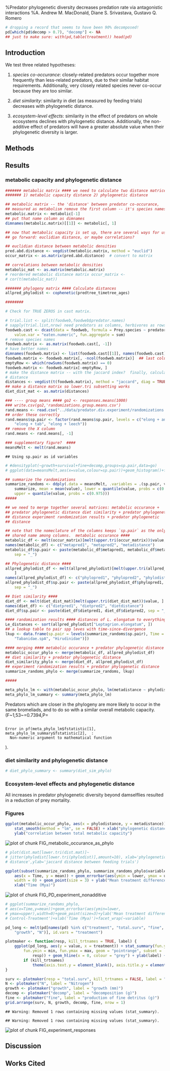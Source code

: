 %Predator phylogenetic diversity decreases predation rate via antagonistic interactions
%A. Andrew M. MacDonald, Diane S. Srivastava, Gustavo Q. Romero





```r
# dropping a record that seems to have been 90% decomposed!
pd[which(pd$decomp > 0.7), "decomp"] <- NA
## just to make sure: with(pd,table(treatment)) head(pd)
```


## Introduction


<!-- 
Predators are present in most ecosystems, and are important functional groups in determining ecosystem function.  While predator-prey relationships have been studied for a long time, we understand little of the effects of predator diversity on whole communites and ecosystems.  Phylogenetic diversity of plants may correlates well with community level variables, but as yet studies of predator combinations rarely use measures of predator phylogenetic diversity.  In our study we present results from patterns of predator co-occurance, feeding trials, finally a community-level experiment in which we directly manipulated phylogenetic diversity of predators.  In each we ask if the phylogenetic distance between predators is related to similarity, or if diversity is correlated with effect on ecosystem function
.
Decreasing predator richness has been shown to increase herbivory [@Byrnes2006] in a three-level kelp food web.  As these authors point out, the effect of diversity on ecosystem functioning is better known for lower tropic levels, rather than predators.   
Predator combinations can have many different outcomes.  From the perspective of ecosystem function it is important to consider whether these result in more or less top-down control.  Predator effects can be direct via changes in consumption, indirect via non-consumptive effects.  in other words, it can be via the effects of predators on each other, or on their prey, and directly or indirectly.  Therefore, in our experiment we tracked both predator and prey survival to the end of the experiment

for example, predators can kill each other, or decrease feeding rates. 
-->

We test three related hypotheses: 

1. *species co-occurance*: closely-related predators occur together more frequently than less-related predators, due to their similar habitat requirements.  Additionally, very closely related species never co-occur because they are  too similar.

2. *diet similarity*: similarity in diet (as measured by feeding trials) decreases with phylogenetic distance.

3. *ecosystem-level effects*: similarity in the effect of predators on whole ecosystems declines with phylogenetic distance.  Additionally, the non-additive effect of predators will have a greater absolute value when their phylogenetic diversity is larger.


## Methods

<!-- 
We combined predators together in species pairs that represented a
range of relatedness: congeners (two congeneric damselflies,
*Leptagrion andromache* and *Leptagrion elongatum*), two
insects (a damselfly, *L. elongatum* and a predatory fly
(Diptera: Tabanidae)) and two invertebrates (*L. elongatum* and
leeches).  We also included these four species in monoculture, along
with a predator-free control (8 treatments, n=5).  Combinations were
substitutive, maintaining the same amount of predator metabolic
capacity (biomass raised to the power of 0.69, predicting the scaling
of metabolism with body mass [@Brown2004]) in each.  Response
variables included the rate of decomposition of leaves, bromeliad
growth and insect emergence.  This experiment allows the estimation of
the effect of each predator species from monoculture treatments, as
well as the detection of non-additive effects in predator
combinations. 

In Feburary 2011, bromeliads between 90 and 200ml were collected,
thoroughly washed and soaked for 12 hours in a tub of water.  They
were then hung for 48 hours to dry.  One bromeliad dissected after
this procedure contained no insects.

Each bromeliad was supplied with dried leaves, simulating natural
detritus inputs from the canopy.  We enriched these leaves with N-15
by fertilizing five (Jabuticaba, *Plinia cauliflora*) plants with
40ml/pot/day of 5g/L ammonium sulphate containing 10 percent atom
excess of N15. *duration*. started on 27/1/2011
Whole leaves were then picked from plants and air-dried until constant
weight, and then soaked for three days and the water discarded.  About
1.5 g of leaves were placed in each bromeliad (1.5006 ± 0.0248). 

Each bromeliad was stocked with a representative insect community.
The densities of each prey taxon were calculated from a 2008
observational dataset, using data from bromeliads of similar size to
those in our experiment (DS Srivastava, upub. data).  All densities
used were within the range of these calculated abundances, and all
experimental bromeliads received the same insect community.  Halfway
through the experiment, insects were added to bromeliads a second
time.

\begin{table}
  \centering
  \caption{densities of each species}
  \label{tab:sppden}
  \begin{tabular}{l l}
    \hline
    \emph{Chironomus detriticula} & 10 \\
    \emph{Polypedium} sp. 1 & 4 \\
    \emph{Polypedium} sp. 2 & 2 \\
    \emph{Psychodid} sp. 1 & 1 \\
    \emph{Scyrtes} sp. A & 5 \\
    \emph{Culex} spp. & 4 \\
    \emph{Trentepholia} sp. & 1
  \end{tabular}
\end{table}

After addition of the prey community, all bromeliads were enclosed
with a mesh cage and checked daily for emergence of adults. 

-->

<!-- Our central hypothesis is that the phylogenetic relationships among predatory taxa in this system can be used to interpret their ecology.  Specifically, we test the hypothesis that phylogenetic relatedness is negatively correlated with probability of co-occurance, positively with diet similarity.  Consequently, we might predict that ecosystem function peaks at some intermediate level of phylogenetic diversity -- where predators occur but where their similarity creates complementarity. -->

## Results

### metabolic capacity and phylogenetic distance


```r
####### metabolic matrix #### we need to calculate two distance matrices:
####### 1) metabolic capacity distance 2) phylogenetic distance

## metabolic matrix -- the 'distance' between predator co-occurance,
## measured as metabolism remove the first column -- it's species names
metabolic.matrix <- metabolic[-1]
## put that name column as dimnames
dimnames(metabolic.matrix)[[1]] <- metabolic[, 1]

## now that metabolic capacity is set up, there are several ways for us to
## go forward: euclidian distance, or maybe correlations?

## euclidian distance between metabolic densities
pred.abd.distance <- vegdist(metabolic.matrix, method = "euclid")
occur_matrix <- as.matrix(pred.abd.distance)  # convert to matrix

## correlations between metabolic densities
metabolic_mat <- as.matrix(metabolic.matrix)
# reordered metabolic distance matrix occur_matrix <-
# cor(t(metabolic_mat))

####### phylogeny matrix #### Calculate distances
allpred_phylodist <- cophenetic(predtree_timetree_ages)

########
```




```r
# Check for TRUE ZEROS in cast matrix.

# trial.list <- split(foodweb,foodweb$predator.names)
# sapply(trial.list,nrow) need predators as columns, herbivores as rows
foodweb.cast <- dcast(data = foodweb, formula = Prey.species ~ predator.names, 
    value.var = "eaten.numeric", fun.aggregate = sum)
# remove species names
foodweb.matrix <- as.matrix(foodweb.cast[, -1])
# have better names
dimnames(foodweb.matrix) <- list(foodweb.cast[[1]], names(foodweb.cast)[-1])
foodweb.matrix <- foodweb.matrix[, -ncol(foodweb.matrix)]  ## last column was an NA predator.
emptyRow <- which(rowSums(foodweb.matrix) == 0)
foodweb.matrix <- foodweb.matrix[-emptyRow, ]
# make the distance matrix -- with the jaccard index?  finally, calculate
# distance
distances <- vegdist(t(foodweb.matrix), method = "jaccard", diag = TRUE)
## make a distance matrix so lower.tri subsetting works
diet_dist_mat <- as.matrix(distances)
```



```r
### ---- group means #### go2 <- responses.means(1000)
### write.csv(go2,'randomizations.group.means.csv')
rand.means <- read.csv("../data/predator.div.experiment/randomizations.group.means.csv")
## order these correctly
rand.means$sp.pair <- factor(rand.means$sp.pair, levels = c("elong + andro", 
    "elong + tab", "elong + leech"))
## remove the X column
rand.means <- rand.means[, -1]

### supplementary figure?  ####
meansMelt <- melt(rand.means)
```

```
## Using sp.pair as id variables
```

```r
# #densityplot(~growth+survival+fine+decomp,groups=sp.pair,data=go)
# ggplot(data=meansMelt,aes(x=value,colour=sp.pair))+geom_histogram()+facet_wrap(~variable)

## summarize the randomizations
summarize_randoms <- ddply(.data = meansMelt, .variables = .(sp.pair, variable), 
    summarize, mean = mean(value), lower = quantile(value, probs = c(0.025)), 
    upper = quantile(value, probs = c(0.975)))
#####
```



```r
## we need to merge together several matrices: metabolic occurance +
## predator phylogenetic distance diet similarity + predator phylogenetic
## distance experiment randomization results + predator phylogenetic
## distance

## note that the nomeclature of the columns keeps `sp.pair` as the only
## shared name among columns.  metabolic occurance ####
metabolic_df <- melt(occur_matrix)[melt(upper.tri(occur_matrix))$value, ]
names(metabolic_df) <- c("metapred1", "metapred2", "metadistance")
metabolic_df$sp.pair <- paste(metabolic_df$metapred1, metabolic_df$metapred2, 
    sep = "_")

## Phylogenetic distance ####
allpred_phylodist_df <- melt(allpred_phylodist)[melt(upper.tri(allpred_phylodist))$value, 
    ]
names(allpred_phylodist_df) <- c("phylopred1", "phylopred2", "phylodistance")
allpred_phylodist_df$sp.pair <- paste(allpred_phylodist_df$phylopred1, allpred_phylodist_df$phylopred2, 
    sep = "_")

## Diet similarity ####
diet_df <- melt(diet_dist_mat)[melt(upper.tri(diet_dist_mat))$value, ]
names(diet_df) <- c("dietpred1", "dietpred2", "dietdistance")
diet_df$sp.pair <- paste(diet_df$dietpred1, diet_df$dietpred2, sep = "_")

#### randomization results #### distances of L. elongatum to everything:
Le_distances <- sort(allpred_phylodist["Leptagrion.elongatum", ])
## a lookup table to pair spp leves with time-since-divergence
lkup <- data.frame(sp.pair = levels(summarize_randoms$sp.pair), Time = Le_distances[c("Leptagrion.andromache", 
    "Tabanidae.spA", "Hirudinidae")])

#### merging #### metabolic occurance + predator phylogenetic distance
metabolic_occur_phylo <- merge(metabolic_df, allpred_phylodist_df)
## diet similarity + predator phylogenetic distance
diet_similarity_phylo <- merge(diet_df, allpred_phylodist_df)
## experiment randomization results + predator phylogenetic distance
summarize_randoms_phylo <- merge(summarize_randoms, lkup)

#####
```




```r
meta_phylo_lm <- with(metabolic_occur_phylo, lm(metadistance ~ phylodistance))
meta_phylo_lm_summary <- summary(meta_phylo_lm)
```


Predators which are closer in the phylogeny are more likely to occur in the same bromeliads, and to do so with a similar overall metabolic capacity.(F~1,53~=0.7394,P=

```

Error in pf(meta_phylo_lm$fstatistic[1], meta_phylo_lm_summary$fstatistic[2],  : 
  Non-numeric argument to mathematical function

```

).

### diet similarity and phylogenetic distance



```r
# diet_phylo_summary <- summary(diet_sim_phylo)
```


<!-- 
Phylogenetic distance was not correlated with similarity in diet (F~

```

Error in eval(expr, envir, enclos) : 
  object 'diet_phylo_summary' not found

```

,

```

Error in eval(expr, envir, enclos) : 
  object 'diet_phylo_summary' not found

```

~=

```

Error in eval(expr, envir, enclos) : 
  object 'diet_phylo_summary' not found

```

,P=

```

Error in pf(diet_phylo_summary$fstatistic[1], diet_phylo_summary$fstatistic[2],  : 
  object 'diet_phylo_summary' not found

```

).  Indeed, all predators in this system appeared to feed readily on a wide range of prey species.
-->

### Ecosystem-level effects and phylogenetic distance

All increases in predator phylogenetic diversity beyond damselflies resulted in a reduction of prey mortality.



### Figures


```r
ggplot(metabolic_occur_phylo, aes(x = phylodistance, y = metadistance)) + geom_point() + 
    stat_smooth(method = "lm", se = FALSE) + xlab("phylogenetic distance") + 
    ylab("correlation between total metabolic capacity")
```

![plot of chunk FIG_metabolic_occurance_as_phylo](figure/FIG_metabolic_occurance_as_phylo.png) 




```r
# plot(dist.mat[lower.tri(dist.mat)]~
# jitter(phylodist[lower.tri(phylodist)],amount=10), xlab='phylogenetic
# distance',ylab='jaccard distance between feeding trials')
```



```r
ggplot(subset(summarize_randoms_phylo, summarize_randoms_phylo$variable == "survival"), 
    aes(x = Time, y = mean)) + geom_errorbar(aes(ymin = lower, ymax = upper), 
    width = 0) + geom_point(size = 3) + ylab("Mean treatment difference, Control-Treatment") + 
    xlab("Time (Mya)")
```

![plot of chunk FIG_PD_experiment_nonadditive](figure/FIG_PD_experiment_nonadditive.png) 

```r
# ggplot(summarize_randoms_phylo,
# aes(x=Time,y=mean))+geom_errorbar(aes(ymin=lower,
# ymax=upper),width=0)+geom_point(size=3)+ylab('Mean treatment difference,
# Control-Treatment')+xlab('Time (Mya)')+facet_wrap(~variable)
```




```r
pd_long <- melt(pd[names(pd) %in% c("treatment", "total.surv", "fine", "decomp", 
    "growth", "N")], id.vars = "treatment")

plotmaker <- function(resp, kill_trtnames = TRUE, label) {
    ggplot(pd_long, aes(y = value, x = treatment)) + stat_summary(fun.y = mean, 
        fun.ymin = min, fun.ymax = max, geom = "pointrange", subset = .(variable == 
            resp)) + geom_hline(x = 0, colour = "grey") + ylab(label) + coord_flip() + 
        if (kill_trtnames) 
            theme(axis.text.y = element_blank(), axis.title.y = element_blank())
}

surv <- plotmaker(resp = "total.surv", kill_trtnames = FALSE, label = "prey survival")
N <- plotmaker("N", label = "Nitrogen")
growth <- plotmaker("growth", label = "growth (mm)")
decomp <- plotmaker("decomp", label = "decomposition (g)")
fine <- plotmaker("fine", label = "production of fine detritus (g)")
grid.arrange(surv, N, growth, decomp, fine, nrow = 1)
```

```
## Warning: Removed 1 rows containing missing values (stat_summary).
```

```
## Warning: Removed 1 rows containing missing values (stat_summary).
```

![plot of chunk FIG_experiment_responses](figure/FIG_experiment_responses.png) 




## Discussion



## Works Cited
